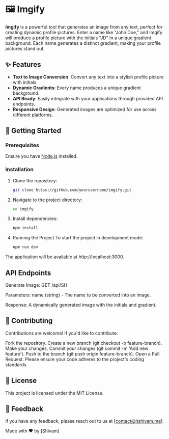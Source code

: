 # 🖼️ Imgify

**Imgify** is a powerful tool that generates an image from any text, perfect for creating dynamic profile pictures. Enter a name like "John Doe," and Imgify will produce a profile picture with the initials "JD" in a unique gradient background. Each name generates a distinct gradient, making your profile pictures stand out.

## ✨ Features

- **Text to Image Conversion**: Convert any text into a stylish profile picture with initials.
- **Dynamic Gradients**: Every name produces a unique gradient background.
- **API Ready**: Easily integrate with your applications through provided API endpoints.
- **Responsive Design**: Generated images are optimized for use across different platforms.

## 🚀 Getting Started

### Prerequisites

Ensure you have [Node.js](https://nodejs.org/) installed.

### Installation

1. Clone the repository:

   ```bash
   git clone https://github.com/yourusername/imgify.git
   ```

2. Navigate to the project directory:

    ```bash
    cd imgify
    ```

3. Install dependencies:

    ```bash
    npm install
    ```

4. Running the Project
    To start the project in development mode:
    ```bash
    npm run dev
    ```

The application will be available at http://localhost:3000.

## API Endpoints
Generate Image: GET /api/SH

Parameters: name (string) - The name to be converted into an image.

Response: A dynamically generated image with the initials and gradient.


## 🤝 Contributing
Contributions are welcome! If you'd like to contribute:

Fork the repository.
Create a new branch (git checkout -b feature-branch).
Make your changes.
Commit your changes (git commit -m 'Add new feature').
Push to the branch (git push origin feature-branch).
Open a Pull Request.
Please ensure your code adheres to the project's coding standards.

## 📄 License
This project is licensed under the MIT License.

## 💬 Feedback
If you have any feedback, please reach out to us at [contact@itshivam.me].

Made with ❤️ by [Shivam]
